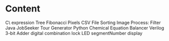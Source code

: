 # Content
C\\
	expression Tree
	Fibonacci Pixels
	CSV File Sorting
	Image Process: Filter
Java
	JobSeeker
	Tour Generator
Python
	Chemical Equation Balancer
Verilog
	3-bit Adder
	digital combination lock
	LED segmentNumber display